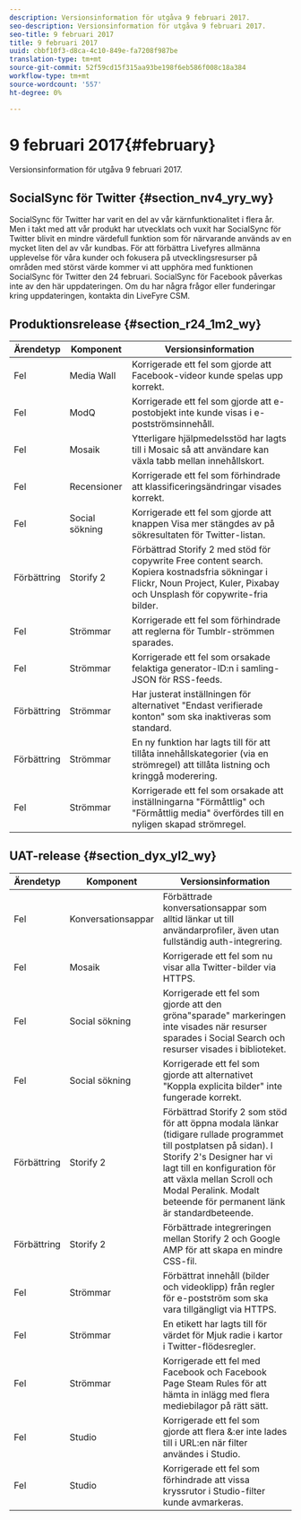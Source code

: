 ```yaml
---
description: Versionsinformation för utgåva 9 februari 2017.
seo-description: Versionsinformation för utgåva 9 februari 2017.
seo-title: 9 februari 2017
title: 9 februari 2017
uuid: cbbf10f3-d8ca-4c10-849e-fa7208f987be
translation-type: tm+mt
source-git-commit: 52f59cd15f315aa93be198f6eb586f008c18a384
workflow-type: tm+mt
source-wordcount: '557'
ht-degree: 0%

---
```



# 9 februari 2017{#february}

Versionsinformation för utgåva 9 februari 2017.

## SocialSync för Twitter {#section_nv4_yry_wy}

SocialSync för Twitter har varit en del av vår kärnfunktionalitet i flera år. Men i takt med att vår produkt har utvecklats och vuxit har SocialSync för Twitter blivit en mindre värdefull funktion som för närvarande används av en mycket liten del av vår kundbas. För att förbättra Livefyres allmänna upplevelse för våra kunder och fokusera på utvecklingsresurser på områden med störst värde kommer vi att upphöra med funktionen SocialSync för Twitter den 24 februari. SocialSync för Facebook påverkas inte av den här uppdateringen. Om du har några frågor eller funderingar kring uppdateringen, kontakta din LiveFyre CSM.

## Produktionsrelease {#section_r24_1m2_wy}

| Ärendetyp | Komponent | Versionsinformation |
|--- |--- |--- |
| Fel | Media Wall | Korrigerade ett fel som gjorde att Facebook-videor kunde spelas upp korrekt. |
| Fel | ModQ | Korrigerade ett fel som gjorde att e-postobjekt inte kunde visas i e-postströmsinnehåll. |
| Fel | Mosaik | Ytterligare hjälpmedelsstöd har lagts till i Mosaic så att användare kan växla tabb mellan innehållskort. |
| Fel | Recensioner | Korrigerade ett fel som förhindrade att klassificeringsändringar visades korrekt. |
| Fel | Social sökning | Korrigerade ett fel som gjorde att knappen Visa mer stängdes av på sökresultaten för Twitter-listan. |
| Förbättring | Storify 2 | Förbättrad Storify 2 med stöd för copywrite Free content search. Kopiera kostnadsfria sökningar i Flickr, Noun Project, Kuler, Pixabay och Unsplash för copywrite-fria bilder. |
| Fel | Strömmar | Korrigerade ett fel som förhindrade att reglerna för Tumblr-strömmen sparades. |
| Fel | Strömmar | Korrigerade ett fel som orsakade felaktiga generator-ID:n i samling-JSON för RSS-feeds. |
| Förbättring | Strömmar | Har justerat inställningen för alternativet &quot;Endast verifierade konton&quot; som ska inaktiveras som standard. |
| Förbättring | Strömmar | En ny funktion har lagts till för att tillåta innehållskategorier (via en strömregel) att tillåta listning och kringgå moderering. |
| Fel | Strömmar | Korrigerade ett fel som orsakade att inställningarna &quot;Förmåttlig&quot; och &quot;Förmåttlig media&quot; överfördes till en nyligen skapad strömregel. |

## UAT-release {#section_dyx_yl2_wy}

| Ärendetyp | Komponent | Versionsinformation |
|--- |--- |--- |
| Fel | Konversationsappar | Förbättrade konversationsappar som alltid länkar ut till användarprofiler, även utan fullständig auth-integrering. |
| Fel | Mosaik | Korrigerade ett fel som nu visar alla Twitter-bilder via HTTPS. |
| Fel | Social sökning | Korrigerade ett fel som gjorde att den gröna&quot;sparade&quot; markeringen inte visades när resurser sparades i Social Search och resurser visades i biblioteket. |
| Fel | Social sökning | Korrigerade ett fel som gjorde att alternativet &quot;Koppla explicita bilder&quot; inte fungerade korrekt. |
| Förbättring | Storify 2 | Förbättrad Storify 2 som stöd för att öppna modala länkar (tidigare rullade programmet till postplatsen på sidan). I Storify 2&#39;s Designer har vi lagt till en konfiguration för att växla mellan Scroll och Modal Peralink. Modalt beteende för permanent länk är standardbeteende. |
| Förbättring | Storify 2 | Förbättrade integreringen mellan Storify 2 och Google AMP för att skapa en mindre CSS-fil. |
| Fel | Strömmar | Förbättrat innehåll (bilder och videoklipp) från regler för e-postström som ska vara tillgängligt via HTTPS. |
| Fel | Strömmar | En etikett har lagts till för värdet för Mjuk radie i kartor i Twitter-flödesregler. |
| Fel | Strömmar | Korrigerade ett fel med Facebook och Facebook Page Steam Rules för att hämta in inlägg med flera mediebilagor på rätt sätt. |
| Fel | Studio | Korrigerade ett fel som gjorde att flera &amp;:er inte lades till i URL:en när filter användes i Studio. |
| Fel | Studio | Korrigerade ett fel som förhindrade att vissa kryssrutor i Studio-filter kunde avmarkeras. |

